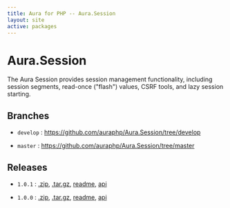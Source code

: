 ```yaml
---
title: Aura for PHP -- Aura.Session
layout: site
active: packages
---
```


Aura.Session
============

The Aura Session provides session management functionality, including session
segments, read-once ("flash") values, CSRF tools, and lazy session starting.

Branches
--------

- `develop` : <https://github.com/auraphp/Aura.Session/tree/develop>

- `master` : <https://github.com/auraphp/Aura.Session/tree/master>

Releases
--------

- `1.0.1` : [.zip](https://github.com/auraphp/Aura.Session/zipball/1.0.1), [.tar.gz](https://github.com/auraphp/Aura.Session/tarball/1.0.1), [readme](1.0.1/), [api](1.0.1/api/)

- `1.0.0` : [.zip](https://github.com/auraphp/Aura.Session/zipball/1.0.0), [.tar.gz](https://github.com/auraphp/Aura.Session/tarball/1.0.0), [readme](1.0.0/), [api](1.0.0/api/)
